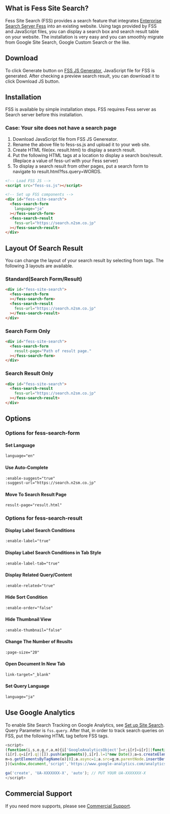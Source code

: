
## What is Fess Site Search?

Fess Site Search (FSS) provides a search feature that integrates [Enterprise Search Server Fess](http://fess.codelibs.org/) into an existing website.
Using tags provided by FSS and JavaScript files, you can display a search box and search result table on your website.
The installation is very easy and you can smoothly migrate from Google Site Search, Google Custom Search or the like.

## Download

To click Generate button on [FSS JS Generator](/generator), JavaScript file for FSS is generated.
After checking a preview search result, you can download it to click Download JS button.

## Installation

FSS is available by simple installation steps.
FSS requires Fess server as Search server before this installation.

### Case: Your site does not have a search page

1. Download JavaScript file from FSS JS Genereator.
1. Rename the above file to fess-ss.js and upload it to your web site.
1. Create HTML file(ex. result.html) to display a search result.
1. Put the following HTML tags at a location to display a search box/result. (Replace a value of fess-url with your Fess server)
1. To display a search result from other pages, put a search form to navigate to result.html?fss.query=WORDS.

```html
<!-- Load FSS JS -->
<script src="fess-ss.js"></script>

<!-- Set up FSS components -->
<div id="fess-site-search">
  <fess-search-form
    language="ja"
  ></fess-search-form>
  <fess-search-result
    fess-url="https://search.n2sm.co.jp"
  ></fess-search-result>
</div>
```

## Layout Of Search Result

You can change the layout of your search result by selecting from tags.
The following 3 layouts are available.

### Standard(Search Form/Result)
```html
<div id="fess-site-search">
  <fess-search-form
  ></fess-search-form>
  <fess-search-result
    fess-url="https://search.n2sm.co.jp"
  ></fess-search-result>
</div>
```

### Search Form Only
```html
<div id="fess-site-search">
  <fess-search-form
    result-page="Path of result page."
  ></fess-search-form>
</div>
```

### Search Result Only
```html
<div id="fess-site-search">
  <fess-search-result
    fess-url="https://search.n2sm.co.jp"
  ></fess-search-result>
</div>
```

## Options

### Options for fess-search-form

#### Set Language
```html
language="en"
```

#### Use Auto-Complete
```html
:enable-suggest="true"
:suggest-url="https://search.n2sm.co.jp"
```

#### Move To Search Result Page
```html
result-page="result.html"
```

### Options for fess-search-result

#### Display Label Search Conditions
```html
:enable-label="true"
```

#### Display Label Search Conditions in Tab Style
```html
:enable-label-tab="true"
```

#### Display Related Query/Content
```html
:enable-related="true"
```

#### Hide Sort Condition
```html
:enable-order="false"
```

#### Hide Thumbnail View
```html
:enable-thumbnail="false"
```

#### Change The Number of Reuslts
```html
:page-size="20"
```

#### Open Document In New Tab
```html
link-target="_blank"
```

#### Set Query Language
```html
language="ja"
```

## Use Google Analytics

To enable Site Search Tracking on Google Analytics, see [Set up Site Search](https://support.google.com/analytics/answer/1012264).
Query Parameter is `fss.query`.
After that, in order to track search queries on FSS, put the following HTML tag before FSS tags.
```javascript
<script>
(function(i,s,o,g,r,a,m){i['GoogleAnalyticsObject']=r;i[r]=i[r]||function(){
(i[r].q=i[r].q||[]).push(arguments)},i[r].l=1*new Date();a=s.createElement(o),
m=s.getElementsByTagName(o)[0];a.async=1;a.src=g;m.parentNode.insertBefore(a,m)
})(window,document,'script','https://www.google-analytics.com/analytics.js','ga');

ga('create', 'UA-XXXXXXX-X', 'auto'); // PUT YOUR UA-XXXXXXX-X
</script>
```

## Commercial Support

If you need more supports, please see [Commercial Support](http://www.n2sm.net/en/support/fess_support.html).
